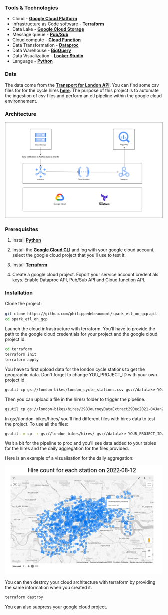 ### Tools & Technologies

- Cloud - [**Google Cloud Platform**](https://cloud.google.com)
- Infrastructure as Code software - [**Terraform**](https://www.terraform.io)
- Data Lake - [**Google Cloud Storage**](https://cloud.google.com/storage)
- Message queue - [**Pub/Sub**](https://cloud.google.com/pubsub)
- Cloud compute - [**Cloud Function**](https://cloud.google.com/functions)
- Data Transformation - [**Dataproc**](https://cloud.google.com/dataproc)
- Data Warehouse - [**BigQuery**](https://cloud.google.com/bigquery)
- Data Visualization - [**Looker Studio**](https://cloud.google.com/looker-studio)
- Language - [**Python**](https://www.python.org)

### Data
The data come from the [**Transport for London API**](https://tfl.gov.uk/info-for/open-data-users/our-open-data). You can find some csv files for for the cycle hires [**here**](https://cycling.data.tfl.gov.uk/). The purpose of this project is to automate the ingestion of csv files and perform an etl pipeline within the google cloud environnement.

### Architecture
![map](images/diagram.png)

### Prerequisites
1. Install [**Python**](https://www.python.org/downloads/source/)

2. Install the [**Google Cloud CLI**](https://cloud.google.com/sdk/docs/install-sdk) and log with your google cloud account, select the google cloud project that you'll use to test it.

3. Install [**Terraform**](https://developer.hashicorp.com/terraform/downloads)

4. Create a google cloud project. Export your service account credentials keys. Enable Dataproc API, Pub/Sub API and Cloud function API.

### Installation

Clone the project:
```sh
git clone https://github.com/philippedebeaumont/spark_etl_on_gcp.git
cd spark_etl_on_gcp
```

Launch the cloud infrastructure with terraform. You'll have to provide the path to the google cloud credentials for your project and the google cloud project id.
```sh
cd terraform
terraform init
terraform apply
```

You have to first upload data for the london cycle stations to get the geographic data. Don't forget to change YOU_PROJECT_ID with your own project id.
```sh
gsutil cp gs://london-bikes/london_cycle_stations.csv gs://datalake-YOUR_PROJECT_ID/london_cycle_stations.csv
```

Then you can upload a file in the hires/ folder to trigger the pipeline.
```sh
gsutil cp gs://london-bikes/hires/298JourneyDataExtract29Dec2021-04Jan2022.csv gs://datalake-YOUR_PROJECT_ID/hires/298JourneyDataExtract29Dec2021-04Jan2022.csv
```

In gs://london-bikes/hires/ you'll find different files with hires data to test the project. To use all the files:
```sh
gsutil -m cp -r gs://london-bikes/hires/ gs://datalake-YOUR_PROJECT_ID/hires/
```

Wait a bit for the pipeline to proc and you'll see data added to your tables for the hires and the daily aggregation for the files provided.

Here is an example of a vizualisation for the daily aggregation:

![map](images/daily_agg_map_example.png)

You can then destroy your cloud architecture with terraform by providing the same information when you created it.
```sh
terraform destroy
```

You can also suppress your google cloud project.